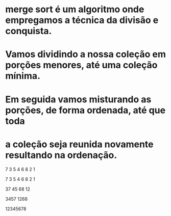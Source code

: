# merge sort é um algoritmo onde empregamos a técnica da divisão e conquista.
# Vamos dividindo a nossa coleção em porções menores, até uma coleção mínima.
# Em seguida vamos misturando as porções, de forma ordenada, até que toda
# a coleção seja reunida novamente resultando na ordenação.

7 3    5 4    6 8    2 1

7 3 5 4 6 8 2 1

37 45 68 12

3457 1268

12345678
